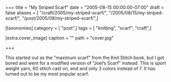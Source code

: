 +++
title = "My Striped Scarf"
date = "2005-08-15 00:00:00-07:00"
draft = false
aliases = [ "/craft/2005/my-striped-scarf/", "/2005/08/15/my-striped-scarf/", "/post/2005/08/my-striped-scarf/",]

[taxonomies]
category = [ "post",]
tags = [ "knitting", "scarf", "craft",]

[extra.cover_image]
caption = ""
path = "cover.jpg"

+++

This started out as the "maximum scarf" from the Knit Stitch book, but I got
bored and went for a modified version of "Joel’s Scarf" instead. This is sport
weight yarn, 60 stitch cast on, and and only 3 colors instead of 7. It has
turned out to be my most popular scarf.